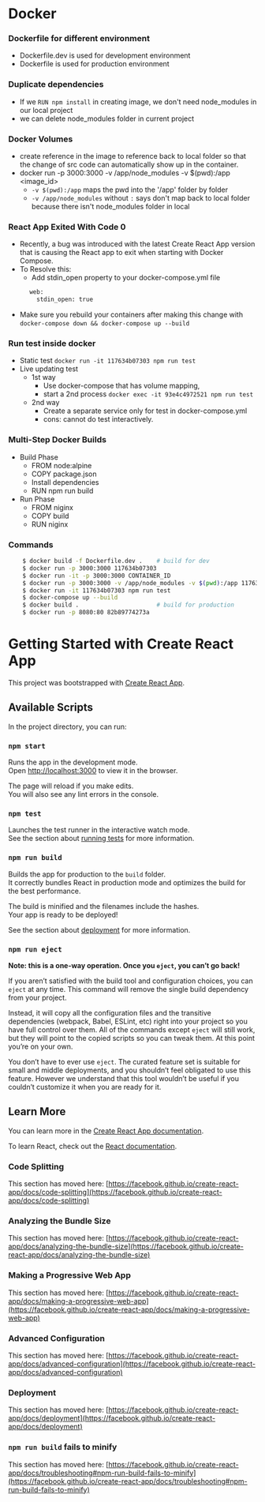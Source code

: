 # Docker

### Dockerfile for different environment
* Dockerfile.dev is used for development environment
* Dockerfile is used for production environment

### Duplicate dependencies
* If we `RUN npm install` in creating image, we don't need node_modules in our local project
* we can delete node_modules folder in current project

### Docker Volumes
* create reference in the image to reference back to local folder so that the change of src code can automatically show up in the container.
* docker run -p 3000:3000 -v /app/node_modules -v $(pwd):/app <image_id>
    * `-v $(pwd):/app` maps the pwd into the '/app' folder by folder
    * `-v /app/node_modules` without `:` says don't map back to local folder because there isn't node_modules folder in local

### React App Exited With Code 0
* Recently, a bug was introduced with the latest Create React App version that is causing the React app to exit when starting with Docker Compose.
* To Resolve this:
    * Add stdin_open property to your docker-compose.yml file
```sh
      web:
        stdin_open: true
```
* Make sure you rebuild your containers after making this change with `docker-compose down && docker-compose up --build`

### Run test inside docker  
* Static test `docker run -it 117634b07303 npm run test`
* Live updating test
    * 1st way
        * Use docker-compose that has volume mapping, 
        * start a 2nd process `docker exec -it 93e4c4972521 npm run test`
    * 2nd way
        * Create a separate service only for test in docker-compose.yml
        * cons: cannot do test interactively.

### Multi-Step Docker Builds
* Build Phase
    * FROM node:alpine
    * COPY package.json
    * Install dependencies
    * RUN npm run build
* Run Phase
    * FROM niginx
    * COPY build
    * RUN niginx

### Commands
```sh
    $ docker build -f Dockerfile.dev .    # build for dev
    $ docker run -p 3000:3000 117634b07303
    $ docker run -it -p 3000:3000 CONTAINER_ID
    $ docker run -p 3000:3000 -v /app/node_modules -v $(pwd):/app 117634b07303
    $ docker run -it 117634b07303 npm run test
    $ docker-compose up --build
    $ docker build .                      # build for production 
    $ docker run -p 8080:80 82b89774273a

```

# ###########################################################

# Getting Started with Create React App

This project was bootstrapped with [Create React App](https://github.com/facebook/create-react-app).

## Available Scripts

In the project directory, you can run:

### `npm start`

Runs the app in the development mode.\
Open [http://localhost:3000](http://localhost:3000) to view it in the browser.

The page will reload if you make edits.\
You will also see any lint errors in the console.

### `npm test`

Launches the test runner in the interactive watch mode.\
See the section about [running tests](https://facebook.github.io/create-react-app/docs/running-tests) for more information.

### `npm run build`

Builds the app for production to the `build` folder.\
It correctly bundles React in production mode and optimizes the build for the best performance.

The build is minified and the filenames include the hashes.\
Your app is ready to be deployed!

See the section about [deployment](https://facebook.github.io/create-react-app/docs/deployment) for more information.

### `npm run eject`

**Note: this is a one-way operation. Once you `eject`, you can’t go back!**

If you aren’t satisfied with the build tool and configuration choices, you can `eject` at any time. This command will remove the single build dependency from your project.

Instead, it will copy all the configuration files and the transitive dependencies (webpack, Babel, ESLint, etc) right into your project so you have full control over them. All of the commands except `eject` will still work, but they will point to the copied scripts so you can tweak them. At this point you’re on your own.

You don’t have to ever use `eject`. The curated feature set is suitable for small and middle deployments, and you shouldn’t feel obligated to use this feature. However we understand that this tool wouldn’t be useful if you couldn’t customize it when you are ready for it.

## Learn More

You can learn more in the [Create React App documentation](https://facebook.github.io/create-react-app/docs/getting-started).

To learn React, check out the [React documentation](https://reactjs.org/).

### Code Splitting

This section has moved here: [https://facebook.github.io/create-react-app/docs/code-splitting](https://facebook.github.io/create-react-app/docs/code-splitting)

### Analyzing the Bundle Size

This section has moved here: [https://facebook.github.io/create-react-app/docs/analyzing-the-bundle-size](https://facebook.github.io/create-react-app/docs/analyzing-the-bundle-size)

### Making a Progressive Web App

This section has moved here: [https://facebook.github.io/create-react-app/docs/making-a-progressive-web-app](https://facebook.github.io/create-react-app/docs/making-a-progressive-web-app)

### Advanced Configuration

This section has moved here: [https://facebook.github.io/create-react-app/docs/advanced-configuration](https://facebook.github.io/create-react-app/docs/advanced-configuration)

### Deployment

This section has moved here: [https://facebook.github.io/create-react-app/docs/deployment](https://facebook.github.io/create-react-app/docs/deployment)

### `npm run build` fails to minify

This section has moved here: [https://facebook.github.io/create-react-app/docs/troubleshooting#npm-run-build-fails-to-minify](https://facebook.github.io/create-react-app/docs/troubleshooting#npm-run-build-fails-to-minify)

